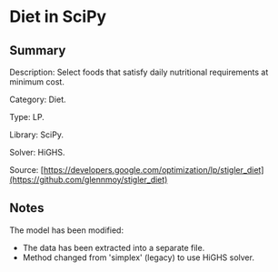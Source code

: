 # Diet in SciPy

## Summary
Description: Select foods that satisfy daily nutritional requirements at minimum cost.

Category: Diet.

Type: LP.

Library: SciPy.

Solver: HiGHS.

Source: [https://developers.google.com/optimization/lp/stigler_diet](https://github.com/glennmoy/stigler_diet)

## Notes

The model has been modified:
- The data has been extracted into a separate file.
- Method changed from 'simplex' (legacy) to use HiGHS solver.
